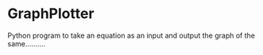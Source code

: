 # GraphPlotter
Python program to take an equation as an input and output the graph of the same..........
